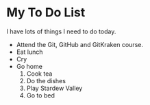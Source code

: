 # My To Do List

I have lots of things I need to do today.

- Attend the Git, GitHub and GitKraken course.
- Eat lunch
- Cry
- Go home
  1. Cook tea
  2. Do the dishes
  3. Play Stardew Valley
  4. Go to bed
